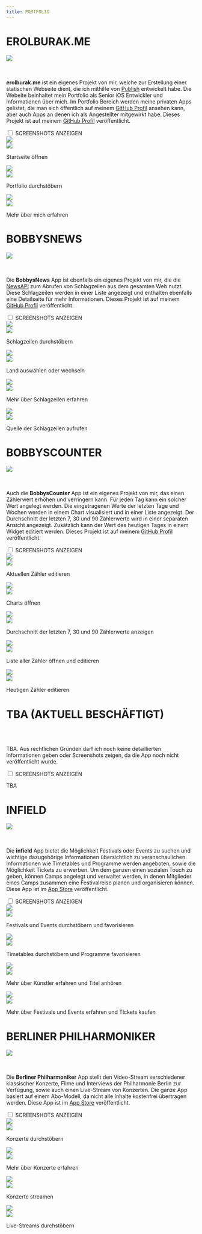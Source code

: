 ```yaml
---
title: PORTFOLIO
---
```


<div class="wrapper-portfolio-header">
    <h1>EROLBURAK.ME</h1>
    <div class="wrapper-links-right">
        <a href="https://github.com/erolburak/erolburak.me" target="_blank" class="wrapper-link-image-portfolio">
            <img src="/images/github.svg" class="link-image-portfolio-header">
        </a>
    </div>
</div>
<br></br>
<p><b>erolburak.me</b> ist ein eigenes Projekt von mir, welche zur Erstellung einer statischen Webseite dient, die ich mithilfe von <a href="https://github.com/JohnSundell/Publish" target="_blank">Publish</a> entwickelt habe. Die Webeite beinhaltet mein Portfolio als Senior iOS Entwickler und Informationen über mich. Im Portfolio Bereich werden meine privaten Apps gelistet, die man sich öffentlich auf meinem <a href="https://github.com/erolburak" target="_blank">GitHub Profil</a> ansehen kann, aber auch Apps an denen ich als Angestellter mitgewirkt habe. Dieses Projekt ist auf meinem <a href="https://github.com/erolburak/erolburak.me" target="_blank">GitHub Profil</a> veröffentlicht.</p>
<div class="wrapper-collapse">
    <input id="collapse1" class="collapse-toggle" type="checkbox">
    <label for="collapse1" class="collapse-label-toggle">SCREENSHOTS ANZEIGEN</label>
    <div class="wrapper-collapse-content">
        <div class="wrapper-portfolio">
            <div class="wrapper-portfolio-screenshot-title">
                <div class="wrapper-screenshot">
                    <img src="/images/screenshots/de/erolburak.me1.png" class="screenshot-image"/>
                    <div class="wrapper-screenshot-overlay"/></div>
                    <img src="/images/screenshots/iPhone.png" class="iPhone-image"/>
                </div>
                <p class="screenshot-title">Startseite öffnen</p>
            </div>
            <div class="wrapper-portfolio-screenshot-title">
                <div class="wrapper-screenshot">
                    <img src="/images/screenshots/de/erolburak.me2.png" class="screenshot-image"/>
                    <div class="wrapper-screenshot-overlay"/></div>
                    <img src="/images/screenshots/iPhone.png" class="iPhone-image"/>
                </div>
                <p class="screenshot-title">Portfolio durchstöbern</p>
            </div>
        </div>
        <div class="wrapper-portfolio">
            <div class="wrapper-portfolio-screenshot-title">
                <div class="wrapper-screenshot">
                    <img src="/images/screenshots/de/erolburak.me3.png" class="screenshot-image"/>
                    <div class="wrapper-screenshot-overlay"/></div>
                    <img src="/images/screenshots/iPhone.png" class="iPhone-image"/>
                </div>
                <p class="screenshot-title">Mehr über mich erfahren</p>
            </div>
        </div>
    </div>
</div>
<div class="wrapper-portfolio-header">
    <h1>BOBBYSNEWS</h1>
    <div class="wrapper-links-right">
        <a href="https://github.com/erolburak/bobbysnews" target="_blank" class="wrapper-link-image-portfolio">
            <img src="/images/github.svg" class="link-image-portfolio-header">
        </a>
    </div>
</div>
<br></br>
<p>Die <b>BobbysNews</b> App ist ebenfalls ein eigenes Projekt von mir, die die <a href="https://newsapi.org" target="_blank">NewsAPI</a> zum Abrufen von Schlagzeilen aus dem gesamten Web nutzt. Diese Schlagzeilen werden in einer Liste angezeigt und enthalten ebenfalls eine Detailseite für mehr Informationen. Dieses Projekt ist auf meinem <a href="https://github.com/erolburak/bobbysnews" target="_blank">GitHub Profil</a> veröffentlicht.</p>
<div class="wrapper-collapse">
    <input id="collapse2" class="collapse-toggle" type="checkbox">
    <label for="collapse2" class="collapse-label-toggle">SCREENSHOTS ANZEIGEN</label>
    <div class="wrapper-collapse-content">
        <div class="wrapper-portfolio">
            <div class="wrapper-portfolio-screenshot-title">
                <div class="wrapper-screenshot">
                    <img src="/images/screenshots/de/bobbysnews1.png" class="screenshot-image"/>
                    <div class="wrapper-screenshot-overlay"/></div>
                    <img src="/images/screenshots/iPhone.png" class="iPhone-image"/>
                </div>
                <p class="screenshot-title">Schlagzeilen durchstöbern</p>
            </div>
            <div class="wrapper-portfolio-screenshot-title">
                <div class="wrapper-screenshot">
                    <img src="/images/screenshots/de/bobbysnews2.png" class="screenshot-image"/>
                    <div class="wrapper-screenshot-overlay"/></div>
                    <img src="/images/screenshots/iPhone.png" class="iPhone-image"/>
                </div>
                <p class="screenshot-title">Land auswählen oder wechseln</p>
            </div>
        </div>
        <div class="wrapper-portfolio">
            <div class="wrapper-portfolio-screenshot-title">
                <div class="wrapper-screenshot">
                    <img src="/images/screenshots/de/bobbysnews3.png" class="screenshot-image"/>
                    <div class="wrapper-screenshot-overlay"/></div>
                    <img src="/images/screenshots/iPhone.png" class="iPhone-image"/>
                </div>
                <p class="screenshot-title">Mehr über Schlagzeilen erfahren</p>
            </div>
            <div class="wrapper-portfolio-screenshot-title">
                <div class="wrapper-screenshot">
                    <img src="/images/screenshots/de/bobbysnews4.png" class="screenshot-image"/>
                    <div class="wrapper-screenshot-overlay"/></div>
                    <img src="/images/screenshots/iPhone.png" class="iPhone-image"/>
                </div>
                <p class="screenshot-title">Quelle der Schlagzeilen aufrufen</p>
            </div>
        </div>
    </div>
</div>
<div class="wrapper-portfolio-header">
    <h1>BOBBYSCOUNTER</h1>
    <div class="wrapper-links-right">
        <a href="https://github.com/erolburak/bobbyscounter" target="_blank" class="wrapper-link-image-portfolio">
            <img src="/images/github.svg" class="link-image-portfolio-header">
        </a>
    </div>
</div>
<br></br>
<p>Auch die <b>BobbysCounter</b> App ist ein eigenes Projekt von mir, das einen Zählerwert erhöhen und verringern kann. Für jeden Tag kann ein solcher Wert angelegt werden. Die eingetragenen Werte der letzten Tage und Wochen werden in einem Chart visualisiert und in einer Liste angezeigt. Der Durchschnitt der letzten 7, 30 und 90 Zählerwerte wird in einer separaten Ansicht angezeigt. Zusätzlich kann der Wert des heutigen Tages in einem Widget editiert werden. Dieses Projekt ist auf meinem <a href="https://github.com/erolburak/bobbyscounter" target="_blank">GitHub Profil</a> veröffentlicht.</p>
<div class="wrapper-collapse">
    <input id="collapse3" class="collapse-toggle" type="checkbox">
    <label for="collapse3" class="collapse-label-toggle">SCREENSHOTS ANZEIGEN</label>
    <div class="wrapper-collapse-content">
        <div class="wrapper-portfolio">
            <div class="wrapper-portfolio-screenshot-title">
                <div class="wrapper-screenshot">
                    <img src="/images/screenshots/de/bobbyscounter1.png" class="screenshot-image"/>
                    <div class="wrapper-screenshot-overlay"/></div>
                    <img src="/images/screenshots/iPhone.png" class="iPhone-image"/>
                </div>
                <p class="screenshot-title">Aktuellen Zähler editieren</p>
            </div>
            <div class="wrapper-portfolio-screenshot-title">
                <div class="wrapper-screenshot">
                    <img src="/images/screenshots/de/bobbyscounter2.png" class="screenshot-image"/>
                    <div class="wrapper-screenshot-overlay"/></div>
                    <img src="/images/screenshots/iPhone.png" class="iPhone-image"/>
                </div>
                <p class="screenshot-title">Charts öffnen</p>
            </div>
        </div>
        <div class="wrapper-portfolio">
            <div class="wrapper-portfolio-screenshot-title">
                <div class="wrapper-screenshot">
                    <img src="/images/screenshots/de/bobbyscounter3.png" class="screenshot-image"/>
                    <div class="wrapper-screenshot-overlay"/></div>
                    <img src="/images/screenshots/iPhone.png" class="iPhone-image"/>
                </div>
                <p class="screenshot-title">Durchschnitt der letzten 7, 30 und 90 Zählerwerte anzeigen</p>
            </div>
            <div class="wrapper-portfolio-screenshot-title">
                <div class="wrapper-screenshot">
                    <img src="/images/screenshots/de/bobbyscounter4.png" class="screenshot-image"/>
                    <div class="wrapper-screenshot-overlay"/></div>
                    <img src="/images/screenshots/iPhone.png" class="iPhone-image"/>
                </div>
                <p class="screenshot-title">Liste aller Zähler öffnen und editieren</p>
            </div>
        </div>
        <div class="wrapper-portfolio">
            <div class="wrapper-portfolio-screenshot-title">
                <div class="wrapper-screenshot">
                    <img src="/images/screenshots/de/bobbyscounter5.png" class="screenshot-image"/>
                    <div class="wrapper-screenshot-overlay"/></div>
                    <img src="/images/screenshots/iPhone.png" class="iPhone-image"/>
                </div>
                <p class="screenshot-title">Heutigen Zähler editieren</p>
            </div>
        </div>
    </div>
</div>
<div class="wrapper-portfolio-header">
    <h1>TBA (AKTUELL BESCHÄFTIGT)</h1>
</div>
<br></br>
<p>TBA. Aus rechtlichen Gründen darf ich noch keine detaillierten Informationen geben oder Screenshots zeigen, da die App noch nicht veröffentlicht wurde.</p>
<div class="wrapper-collapse">
    <input id="collapse4" class="collapse-toggle" type="checkbox">
    <label for="collapse4" class="collapse-label-toggle">SCREENSHOTS ANZEIGEN</label>
    <div class="wrapper-collapse-content">
        <p class="screenshot-title">TBA</p>
    </div>
</div>
<div class="wrapper-portfolio-header">
    <h1>INFIELD</h1>
    <div class="wrapper-links-right">
        <a href="https://apps.apple.com/de/app/infield-ehem-festivalcamp/id1577521278" target="_blank" class="wrapper-link-image-portfolio">
            <img src="/images/appstore.svg" class="link-image-portfolio-header">
        </a>
    </div>
</div>
<br></br>
<p>Die <b>infield</b> App bietet die Möglichkeit Festivals oder Events zu suchen und wichtige dazugehörige Informationen übersichtlich zu veranschaulichen. Informationen wie Timetables und Programme werden angeboten, sowie die Möglichkeit Tickets zu erwerben. Um dem ganzen einen sozialen Touch zu geben, können Camps angelegt und verwaltet werden, in denen Mitglieder eines Camps zusammen eine Festivalreise planen und organisieren können. Diese App ist im <a href="https://apps.apple.com/de/app/infield-ehem-festivalcamp/id1577521278" target="_blank">App Store</a> veröffentlicht.</p>
<div class="wrapper-collapse">
    <input id="collapse5" class="collapse-toggle" type="checkbox">
    <label for="collapse5" class="collapse-label-toggle">SCREENSHOTS ANZEIGEN</label>
    <div class="wrapper-collapse-content">
        <div class="wrapper-portfolio">
            <div class="wrapper-portfolio-screenshot-title">
                <div class="wrapper-screenshot">
                    <img src="/images/screenshots/de/infield1.png" class="screenshot-image"/>
                    <div class="wrapper-screenshot-overlay"/></div>
                    <img src="/images/screenshots/iPhone.png" class="iPhone-image"/>
                </div>
                <p class="screenshot-title">Festivals und Events durchstöbern und favorisieren</p>
            </div>
            <div class="wrapper-portfolio-screenshot-title">
                <div class="wrapper-screenshot">
                    <img src="/images/screenshots/de/infield2.png" class="screenshot-image"/>
                    <div class="wrapper-screenshot-overlay"/></div>
                    <img src="/images/screenshots/iPhone.png" class="iPhone-image"/>
                </div>
                <p class="screenshot-title">Timetables durchstöbern und Programme favorisieren</p>
            </div>
        </div>
        <div class="wrapper-portfolio">
            <div class="wrapper-portfolio-screenshot-title">
                <div class="wrapper-screenshot">
                    <img src="/images/screenshots/de/infield3.png" class="screenshot-image"/>
                    <div class="wrapper-screenshot-overlay"/></div>
                    <img src="/images/screenshots/iPhone.png" class="iPhone-image"/>
                </div>
                <p class="screenshot-title">Mehr über Künstler erfahren und Titel anhören</p>
            </div>
            <div class="wrapper-portfolio-screenshot-title">
                <div class="wrapper-screenshot">
                    <img src="/images/screenshots/de/infield4.png" class="screenshot-image"/>
                    <div class="wrapper-screenshot-overlay"/></div>
                    <img src="/images/screenshots/iPhone.png" class="iPhone-image"/>
                </div>
                <p class="screenshot-title">Mehr über Festivals und Events erfahren und Tickets kaufen</p>
            </div>
        </div>
    </div>
</div>
<div class="wrapper-portfolio-header">
    <h1>BERLINER PHILHARMONIKER</h1>
    <div class="wrapper-links-right">
        <a href="https://apps.apple.com/de/app/berliner-philharmoniker/id554616591" target="_blank" class="wrapper-link-image-portfolio">
            <img src="/images/appstore.svg" class="link-image-portfolio-header">
        </a>
    </div>
</div>
<br></br>
<p>Die <b>Berliner Philharmoniker</b> App stellt den Video-Stream verschiedener klassischer Konzerte, Filme und Interviews der Philharmonie Berlin zur Verfügung, sowie auch einen Live-Stream von Konzerten. Die ganze App basiert auf einem Abo-Modell, da nicht alle Inhalte kostenfrei übertragen werden. Diese App ist im <a href="https://apps.apple.com/de/app/berliner-philharmoniker/id554616591" target="_blank">App Store</a> veröffentlicht.</p>
<div class="wrapper-collapse">
    <input id="collapse6" class="collapse-toggle" type="checkbox">
    <label for="collapse6" class="collapse-label-toggle">SCREENSHOTS ANZEIGEN</label>
    <div class="wrapper-collapse-content">
        <div class="wrapper-portfolio">
            <div class="wrapper-portfolio-screenshot-title">
                <div class="wrapper-screenshot">
                    <img src="/images/screenshots/de/berlinerphilharmoniker1.png" class="screenshot-image"/>
                    <div class="wrapper-screenshot-overlay"/></div>
                    <img src="/images/screenshots/iPhone.png" class="iPhone-image"/>
                </div>
                <p class="screenshot-title">Konzerte durchstöbern</p>
            </div>
            <div class="wrapper-portfolio-screenshot-title">
                <div class="wrapper-screenshot">
                    <img src="/images/screenshots/de/berlinerphilharmoniker2.png" class="screenshot-image"/>
                    <div class="wrapper-screenshot-overlay"/></div>
                    <img src="/images/screenshots/iPhone.png" class="iPhone-image"/>
                </div>
                <p class="screenshot-title">Mehr über Konzerte erfahren</p>
            </div>
        </div>
        <div class="wrapper-portfolio">
            <div class="wrapper-portfolio-screenshot-title">
                <div class="wrapper-screenshot">
                    <img src="/images/screenshots/de/berlinerphilharmoniker3.png" class="screenshot-image"/>
                    <div class="wrapper-screenshot-overlay"/></div>
                    <img src="/images/screenshots/iPhone.png" class="iPhone-image"/>
                </div>
                <p class="screenshot-title">Konzerte streamen</p>
            </div>
            <div class="wrapper-portfolio-screenshot-title">
                <div class="wrapper-screenshot">
                    <img src="/images/screenshots/de/berlinerphilharmoniker4.png" class="screenshot-image"/>
                    <div class="wrapper-screenshot-overlay"/></div>
                    <img src="/images/screenshots/iPhone.png" class="iPhone-image"/>
                </div>
                <p class="screenshot-title">Live-Streams durchstöbern</p>
            </div>
        </div>
    </div>
</div>
